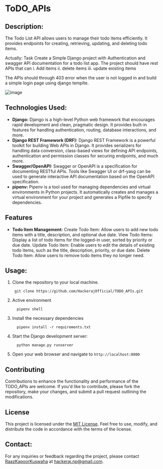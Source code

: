 # ToDO_APIs

## Description:
The Todo List API allows users to manage their todo items efficiently. It provides endpoints for creating, retrieving, updating, and deleting todo items.

Actually: Task 
Create a Simple Django project with Authentication and swagger API documentation for a todo list app.
The project should have rest APIs that can 
i. Add items 
ii. delete items 
iii. update existing items
 
 The APIs should through 403 error when the user is not logged in and build a simple login page using django templte.

![image](https://github.com/HackerajOfficial/TODO_APIs/assets/46445015/0fb47646-8254-46ad-af71-3d107bc583d5)


## Technologies Used:
- **Django:** Django is a high-level Python web framework that encourages rapid development and clean, pragmatic design. It provides built-in features for handling authentication, routing, database interactions, and more.
- **Django REST Framework (DRF):** Django REST Framework is a powerful toolkit for building Web APIs in Django. It provides serializers for handling data conversion, class-based views for defining API endpoints, authentication and permission classes for securing endpoints, and much more.
- **Swagger/OpenAPI:** Swagger or OpenAPI is a specification for documenting RESTful APIs. Tools like Swagger UI or drf-yasg can be used to generate interactive API documentation based on the OpenAPI specification.
- **pipenv:** Pipenv is a tool used for managing dependencies and virtual environments in Python projects. It automatically creates and manages a virtual environment for your project and generates a Pipfile to specify dependencies.

## Features
- **Todo Item Management:**
Create Todo Item: Allow users to add new todo items with a title, description, and optional due date.
View Todo Items: Display a list of todo items for the logged-in user, sorted by priority or due date.
Update Todo Item: Enable users to edit the details of existing todo items, such as the title, description, priority, or due date.
Delete Todo Item: Allow users to remove todo items they no longer need.

## Usage:
1. Clone the repository to your local machine.
     ```
      git clone https://github.com/HackerajOfficial/TODO_APIs.git
     ```
2. Active environment
     ```
       pipenv shell
     ```
3. Install the necessary dependencies
    ```
      pipenv install -r requirements.txt
    ```
4. Start the Django development server:
    ```
      python manage.py runserver
    ```

5. Open your web browser and navigate to `http://localhost:8000`


## Contributing
Contributions to enhance the functionality and performance of the TODO_APIs are welcome. If you'd like to contribute, please fork the repository, make your changes, and submit a pull request outlining the modifications.

## License
This project is licensed under the [MIT License](LICENSE). Feel free to use, modify, and distribute the code in accordance with the terms of the license.
## Contact:
For any inquiries or feedback regarding the project, please contact [RaazKapoorKuswaha](https://www.facebook.com/HackerajOfficial/) at hackeraj.np@gmail.com.

